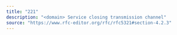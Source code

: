 ```yaml
---
title: "221"
description: "<domain> Service closing transmission channel"
source: "https://www.rfc-editor.org/rfc/rfc5321#section-4.2.3"
---
```

